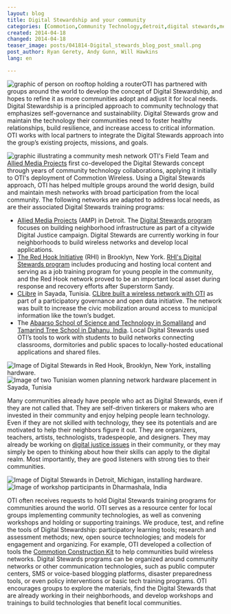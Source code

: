 ```yaml
---
layout: blog
title: Digital Stewardship and your community 
categories: [Commotion,Community Technology,detroit,digital stewards,mesh,Community Engagement]
created: 2014-04-18
changed: 2014-04-18
teaser_image: posts/041814-Digital_stewards_blog_post_small.png
post_author: Ryan Gerety, Andy Gunn, Will Hawkins
lang: en

---
```


<img src="/files/posts/041814-Digital_stewards_blog_post_small.png" alt="graphic of person on rooftop holding a router" class="floatleft noscale">OTI has partnered with groups around the world to develop the concept of Digital Stewardship, and hopes to refine it as more communities adopt and adjust it for local needs. Digital Stewardship is a principled approach to community technology that emphasizes self-governance and sustainability. Digital Stewards grow and maintain the technology their communities need to foster healthy relationships, build resilience, and increase access to critical information. OTI works with local partners to integrate the Digital Stewards approach into the group’s existing projects, missions, and goals.<!--more-->

<img src="/files/posts/041814-DS_blog_post_graphic.png" alt="graphic illustrating a community mesh network" class="noscale">
OTI's Field Team and <a href="http://alliedmedia.org/" target="_blank">Allied Media Projects</a> first co-developed the Digital Stewards concept through years of community technology collaborations, applying it initially to OTI's deployment of Commotion Wireless. Using a Digital Stewards approach, OTI has helped multiple groups around the world design, build and maintain mesh networks with broad participation from the local community. The following networks are adapted to address local needs, as are their associated Digital Stewards training programs:

* <a href="http://alliedmedia.org/" target="_blank">Allied Media Projects</a> (AMP) in Detroit. The <a href="http://oti.newamerica.net/blogposts/2013/building_community_controlled_digital_infrastructure_in_detroit-84570">Digital Stewards program</a> focuses on building neighborhood infrastructure as part of a citywide Digital Justice campaign. Digital Stewards are currently working in four neighborhoods to build wireless networks and develop local applications.
* <a href="http://rhicenter.org/" target="_blank">The Red Hook Initiative</a> (RHI) in Brooklyn, New York. <a href="http://rhidigitalstewards.wordpress.com/red-hook-wifi/" target="_blank">RHI's Digital Stewards program</a> includes producing and hosting local content and serving as a job training program for young people in the community, and the Red Hook network proved to be an important local asset during response and recovery efforts after Superstorm Sandy.
* <a href="http://clibre.tn/" target="_blank">CLibre</a> in Sayada, Tunisia. <a href="https://storify.com/gretabyrum/commotion-in-sayada" target="_blank">CLibre built a wireless network with OTI</a> as part of a participatory governance and open data initiative. The network was built to increase the civic mobilization around access to municipal information like the town’s budget.
* The <a href="http://oti.newamerica.net/blogposts/2013/building_a_mesh_network_in_rural_somaliland-98554">Abaarso School of Science and Technology in Somaliland</a> and <a href="http://oti.newamerica.net/blogposts/2014/my_big_campus-101695">Tamarind Tree School in Dahanu, India</a>. Local Digital Stewards used OTI’s tools to work with students to build networks connecting classrooms, dormitories and public spaces to locally-hosted educational applications and shared files.

<img src="/files/posts/041814-Red_Hook.png" alt="Image of Digital Stewards in Red Hook, Brooklyn, New York, installing hardware." class="floatleft half-width"><img src="/files/posts/041814-Tunisia.png" alt="Image of two Tunisian women planning network hardware placement in Sayada, Tunisia" class="floatleft half-width">

Many communities already have people who act as Digital Stewards, even if they are not called that. They are self-driven tinkerers or makers who are invested in their community and enjoy helping people learn technology. Even if they are not skilled with technology, they see its potentials and are motivated to help their neighbors figure it out. They are organizers, teachers, artists, technologists, tradespeople, and designers. They may already be working on <a href="http://detroitdjc.org/principles/" target="_blank">digital justice issues</a> in their community, or they may simply be open to thinking about how their skills can apply to the digital realm. Most importantly, they are good listeners with strong ties to their communities.

<img src="/files/posts/041814-Detroit.png" alt="Image of Digital Stewards in Detroit, Michigan, installing hardware." class="floatleft half-width"><img src="/files/posts/041814-Dharmashala.png" alt="Image of workshop participants in Dharmashala, India" class="floatleft half-width">

OTI often receives requests to hold Digital Stewards training programs for communities around the world. OTI serves as a resource center for local groups implementing community technologies, as well as convening workshops and holding or supporting trainings. We produce, test, and refine the tools of Digital Stewardship: participatory learning tools; research and assessment methods; new, open source technologies; and models for engagement and organizing. For example, OTI developed a collection of tools the <a href="/docs/cck">Commotion Construction Kit</a> to help communities build wireless networks. Digital Stewards programs can be organized around community networks or other communication technologies, such as public computer centers, SMS or voice-based blogging platforms, disaster preparedness tools, or even policy interventions or basic tech training programs. OTI encourages groups to explore the materials, find the Digital Stewards that are already working in their neighborhoods, and develop workshops and trainings to build technologies that benefit local communities.


